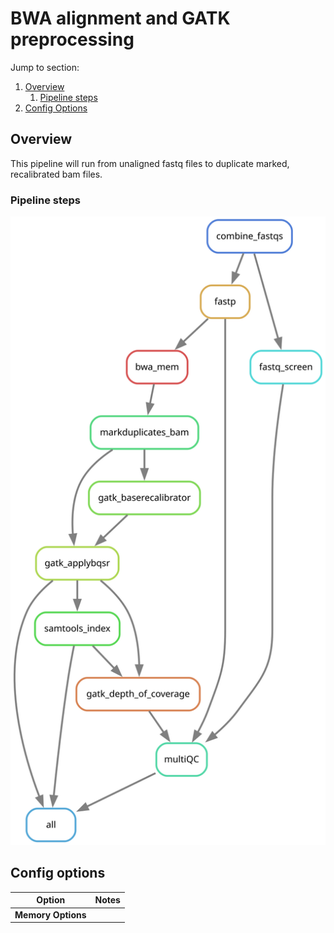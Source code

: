 # BWA alignment and GATK preprocessing

Jump to section:
1. [Overview](#overview)
	1. [Pipeline steps](#pipeline-steps)
1. [Config Options](#config-options)

## Overview

This pipeline will run from unaligned fastq files to duplicate marked, recalibrated bam files.

### Pipeline steps

![Rulegraph for BWA alignment and GATK preprocessing](Alignment.Recalibration.pipeline.svg)


## Config options

Option | Notes
--- | ---
**Memory Options** | 



